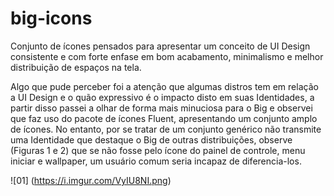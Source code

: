 # big-icons
Conjunto de ícones pensados para apresentar um conceito de UI Design consistente e com forte enfase em bom acabamento, minimalismo  e melhor distribuição de espaços na tela.

Algo que pude perceber foi a atenção que algumas distros tem em relação a UI Design e o quão expressivo é o impacto disto em suas Identidades, a partir disso passei a olhar de forma mais minuciosa para o Big e observei que faz uso do pacote de ícones Fluent, apresentando um conjunto amplo de ícones. No entanto, por se tratar de um conjunto genérico não transmite uma Identidade que destaque o Big de outras distribuições, observe (Figuras 1 e 2) que se não fosse pelo ícone do painel de controle, menu iniciar e wallpaper, um usuário comum seria incapaz de diferencia-los.

![01] (https://i.imgur.com/VyIU8NI.png)

